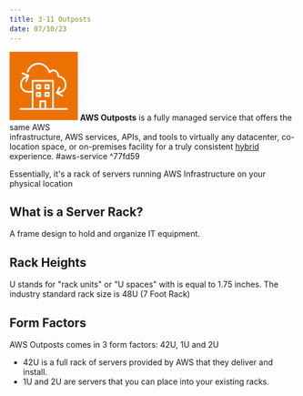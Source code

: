 ```yaml
---
title: 3-11 Outposts
date: 07/10/23
---
```


![35](../../images/icons/Outposts_Icon.png) **AWS Outposts** is a fully managed service that offers the same AWS  
infrastructure, AWS services, APIs, and tools to virtually any datacenter, co-location space, or on-premises facility for a truly consistent [hybrid](../1%20Cloud%20Concepts/1-8%20Cloud%20Computing%20Deployment%20Models.md#hybrid-cloud) experience. #aws-service  ^77fd59

Essentially, it's a rack of servers running AWS Infrastructure on your physical location

## What is a Server Rack?

A frame design to hold and organize IT equipment.

## Rack Heights

U stands for "rack units" or "U spaces" with is equal to 1.75 inches. The industry standard rack size is 48U (7 Foot Rack)

## Form Factors

AWS Outposts comes in 3 form factors: 42U, 1U and 2U

* 42U is a full rack of servers provided by AWS that they deliver and install.
* 1U and 2U are servers that you can place into your existing racks.

